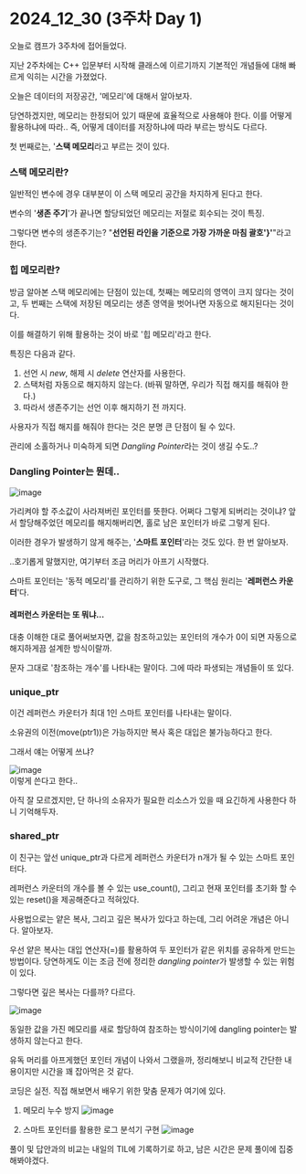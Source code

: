 # 2024_12_30 (3주차 Day 1)

오늘로 캠프가 3주차에 접어들었다. <br>

지난 2주차에는 C++ 입문부터 시작해 클래스에 이르기까지 기본적인 개념들에 대해 빠르게 익히는 시간을 가졌었다. <br>

오늘은 데이터의 저장공간, '메모리'에 대해서 알아보자. <br>

당연하겠지만, 메모리는 한정되어 있기 때문에 효율적으로 사용해야 한다. 이를 어떻게 활용하냐에 따라.. 즉, 어떻게 데이터를 저장하냐에 따라 부르는 방식도 다르다. <br>

첫 번째로는, '**스택 메모리**라고 부르는 것이 있다. <br>

### 스택 메모리란?

일반적인 변수에 경우 대부분이 이 스택 메모리 공간을 차지하게 된다고 한다. <br>

변수의 '**생존 주기**'가 끝나면 할당되었던 메모리는 저절로 회수되는 것이 특징.

그렇다면 변수의 생존주기는? "**선언된 라인을 기준으로 가장 가까운 마침 괄호'}'**"라고 한다. <br>

### 힙 메모리란?

방금 알아본 스택 메모리에는 단점이 있는데, 첫째는 메모리의 영역이 크지 않다는 것이고, 두 번째는 스택에 저장된 메모리는 생존 영역을 벗어나면 자동으로 해지된다는 것이다. <br>

이를 해결하기 위해 활용하는 것이 바로 '힙 메모리'라고 한다. <br>

특징은 다음과 같다. <br>

1. 선언 시 *new*, 해제 시 *delete* 연산자를 사용한다.
2. 스택처럼 자동으로 해지하지 않는다. (바꿔 말하면, 우리가 직접 해지를 해줘야 한다.)
3. 따라서 생존주기는 선언 이후 해지하기 전 까지다.

사용자가 직접 해지를 해줘야 한다는 것은 분명 큰 단점이 될 수 있다. <br>

관리에 소홀하거나 미숙하게 되면 *Dangling Pointer*라는 것이 생길 수도..? <br>

### Dangling Pointer는 뭔데..

![image](https://github.com/user-attachments/assets/b75c44dd-f740-4365-924b-3d9e845d7b67) <br>


가리켜야 할 주소값이 사라져버린 포인터를 뜻한다. 어쩌다 그렇게 되버리는 것이냐? 앞서 할당해주었던 메모리를 해지해버리면, 홀로 남은 포인터가 바로 그렇게 된다. <br>

이러한 경우가 발생하기 않게 해주는, '**스마트 포인터**'라는 것도 있다. 한 번 알아보자. <br>

..호기롭게 말했지만, 여기부터 조금 머리가 아프기 시작했다. <br>

스마트 포인터는 '동적 메모리'를 관리하기 위한 도구로, 그 핵심 원리는 '**레퍼런스 카운터**'다. <br>

#### 레퍼런스 카운터는 또 뭐냐...

대충 이해한 대로 풀어써보자면, 값을 참조하고있는 포인터의 개수가 0이 되면 자동으로 해지하게끔 설계한 방식이랄까. <br>

문자 그대로 '참조하는 개수'를 나타내는 말이다. 그에 따라 파생되는 개념들이 또 있다. <br>

### unique_ptr

이건 레퍼런스 카운터가 최대 1인 스마트 포인터를 나타내는 말이다. <br>

소유권의 이전(move(ptr1))은 가능하지만 복사 혹은 대입은 불가능하다고 한다.

그래서 얘는 어떻게 쓰냐? <br>

![image](https://github.com/user-attachments/assets/d132725b-e1f0-4ea7-ab84-2dc57c6cdcf1) <br>
이렇게 쓴다고 한다.. 

아직 잘 모르겠지만, 단 하나의 소유자가 필요한 리소스가 있을 때 요긴하게 사용한다 하니 기억해두자. <br>

### shared_ptr

이 친구는 앞선 unique_ptr과 다르게 레퍼런스 카운터가 n개가 될 수 있는 스마트 포인터다. <br>

레퍼런스 카운터의 개수를 볼 수 있는 use_count(), 그리고 현재 포인터를 초기화 할 수 있는 reset()을 제공해준다고 적혀있다. <br>

사용법으로는 얕은 복사, 그리고 깊은 복사가 있다고 하는데, 그리 어려운 개념은 아니다. 알아보자. <br>

우선 얕은 복사는 대입 연산자(=)를 활용하여 두 포인터가 같은 위치를 공유하게 만드는 방법이다. 당연하게도 이는 조금 전에 정리한 *dangling pointer*가 발생할 수 있는 위험이 있다. <br>

그렇다면 깊은 복사는 다를까? 다르다. <br>

![image](https://github.com/user-attachments/assets/1be0a5d4-6047-47f5-aa52-8532a7bc1a70) <br>

동일한 값을 가진 메모리를 새로 할당하여 참조하는 방식이기에 dangling pointer는 발생하지 않는다고 한다. <br>

유독 머리를 아프게했던 포인터 개념이 나와서 그랬을까, 정리해보니 비교적 간단한 내용이지만 시간을 꽤 잡아먹은 것 같다.

코딩은 실전. 직접 해보면서 배우기 위한 맞춤 문제가 여기에 있다. <br>

1. 메모리 누수 방지
![image](https://github.com/user-attachments/assets/992cc9a2-6985-48ac-aef8-bc143c6b04c2) <br>

2. 스마트 포인터를 활용한 로그 분석기 구현
![image](https://github.com/user-attachments/assets/4da2abcc-8094-4a22-bfe9-51d7749a8488) <br>

풀이 및 답안과의 비교는 내일의 TIL에 기록하기로 하고, 남은 시간은 문제 풀이에 집중해봐야겠다. <br>
